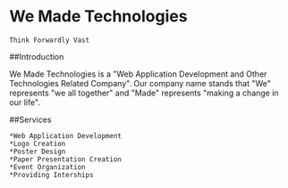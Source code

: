 # We Made Technologies
    Think Forwardly Vast 
  

##Introduction

We Made Technologies is a "Web Application Development and Other 
Technologies Related Company". Our company name stands that "We" represents
"we all together" and "Made" represents "making a change in our life".
  
  
##Services

    *Web Application Development
    *Logo Creation
    *Poster Design
    *Paper Presentation Creation
    *Event Organization
    *Providing Interships 


